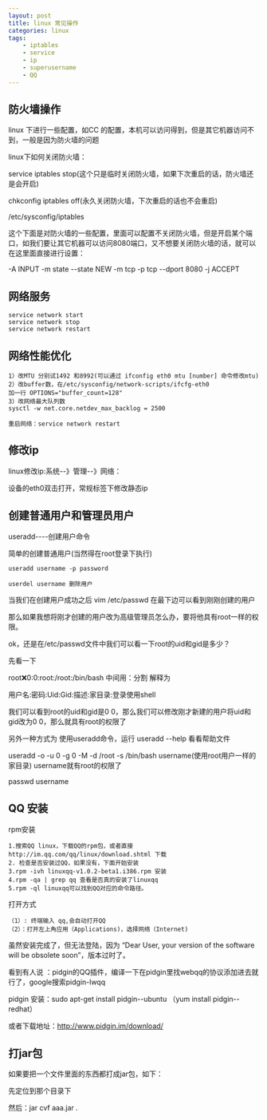 ```yaml
---
layout: post
title: linux 常见操作
categories: linux
tags: 
    - iptables
    - service
    - ip
    - superusername
    - QQ
---
```


## 防火墙操作

linux 下进行一些配置，如CC 的配置，本机可以访问得到，但是其它机器访问不到，一般是因为防火墙的问题

linux下如何关闭防火墙：

service iptables stop(这个只是临时关闭防火墙，如果下次重启的话，防火墙还是会开启)

chkconfig iptables off(永久关闭防火墙，下次重启的话也不会重启)

/etc/sysconfig/iptables

这个下面是对防火墙的一些配置，里面可以配置不关闭防火墙，但是开启某个端口，如我们要让其它机器可以访问8080端口，又不想要关闭防火墙的话，就可以在这里面直接进行设置：

-A INPUT -m state --state NEW -m tcp -p tcp --dport 8080 -j ACCEPT

## 网络服务

    service network start
    service network stop
    service network restart 

## 网络性能优化

    1）改MTU 分别试1492 和8992(可以通过 ifconfig eth0 mtu [number] 命令修改mtu)
    2）改buffer数，在/etc/sysconfig/network-scripts/ifcfg-eth0
    加一行 OPTIONS="buffer_count=128"
    3）改网络最大队列数
    sysctl -w net.core.netdev_max_backlog = 2500

    重启网络：service network restart

## 修改ip

linux修改ip:系统--》管理--》网络：

设备的eth0双击打开，常规标签下修改静态ip

## 创建普通用户和管理员用户

useradd----创建用户命令

简单的创建普通用户(当然得在root登录下执行)

    useradd username -p password

    userdel username 删除用户

当我们在创建用户成功之后 vim /etc/passwd 在最下边可以看到刚刚创建的用户

那么如果我想将刚才创建的用户改为高级管理员怎么办，要将他具有root一样的权限。

ok，还是在/etc/passwd文件中我们可以看一下root的uid和gid是多少？

先看一下

root:x:0:0:root:/root:/bin/bash 中间用：分割 解释为

用户名:密码:Uid:Gid:描述:家目录:登录使用shell

我们可以看到root的uid和gid是0  0，那么我们可以修改刚才新建的用户将uid和gid改为0 0，那么就具有root的权限了

另外一种方式为 使用useradd命令，运行 useradd --help 看看帮助文件

useradd -o -u 0 -g 0 -M -d /root -s /bin/bash username(使用root用户一样的家目录) username就有root的权限了

passwd username

## QQ 安装

rpm安装

    1.搜索QQ linux，下载QQ的rpm包，或者直接 http://im.qq.com/qq/linux/download.shtml 下载
    2. 检查是否安装过QQ，如果没有，下面开始安装
    3.rpm -ivh linuxqq-v1.0.2-beta1.i386.rpm 安装
    4.rpm -qa | grep qq 查看是否真的安装了linuxqq
    5.rpm -ql linuxqq可以找到QQ对应的命令路径。

打开方式 

    （1）: 终端输入 qq,会自动打开QQ
    （2）：打开左上角应用（Applications)，选择网络（Internet)

虽然安装完成了，但无法登陆，因为 “Dear User, your version of the software will be obsolete soon”，版本过时了。

看到有人说 ：pidgin的QQ插件，编译一下在pidgin里找webqq的协议添加进去就行了，google搜索pidgin-lwqq

pidgin 安装：sudo apt-get install pidgin--ubuntu （yum install pidgin--redhat）

或者下载地址：<http://www.pidgin.im/download/>

## 打jar包

如果要把一个文件里面的东西都打成jar包，如下：

先定位到那个目录下

然后：jar cvf aaa.jar *.*



